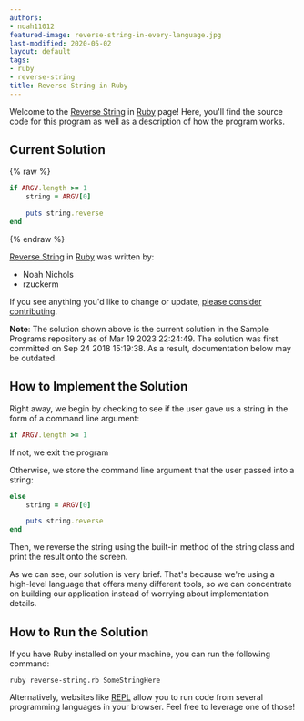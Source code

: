 ```yaml
---
authors:
- noah11012
featured-image: reverse-string-in-every-language.jpg
last-modified: 2020-05-02
layout: default
tags:
- ruby
- reverse-string
title: Reverse String in Ruby
---
```


Welcome to the [Reverse String](https://sampleprograms.io/projects/reverse-string) in [Ruby](https://sampleprograms.io/languages/ruby) page! Here, you'll find the source code for this program as well as a description of how the program works.

## Current Solution

{% raw %}

```ruby
if ARGV.length >= 1
    string = ARGV[0]

    puts string.reverse
end
```

{% endraw %}

[Reverse String](https://sampleprograms.io/projects/reverse-string) in [Ruby](https://sampleprograms.io/languages/ruby) was written by:

- Noah Nichols
- rzuckerm

If you see anything you'd like to change or update, [please consider contributing](https://github.com/TheRenegadeCoder/sample-programs).

**Note**: The solution shown above is the current solution in the Sample Programs repository as of Mar 19 2023 22:24:49. The solution was first committed on Sep 24 2018 15:19:38. As a result, documentation below may be outdated.

## How to Implement the Solution

Right away, we begin by checking to see if the user gave us a string in the
form of a command line argument:

```ruby
if ARGV.length >= 1
```

If not, we exit the program

Otherwise, we store the command line argument that the user passed into a string:

```ruby
else
    string = ARGV[0]

    puts string.reverse
end
```

Then, we reverse the string using the built-in method of the string class and
print the result onto the screen.

As we can see, our solution is very brief. That's because we're using a
high-level language that offers many different tools, so we can concentrate on
building our application instead of worrying about implementation details.


## How to Run the Solution

If you have Ruby installed on your machine, you can run the following command:

```console
ruby reverse-string.rb SomeStringHere
```

Alternatively, websites like [REPL][1] allow you to run code from several programming
languages in your browser. Feel free to leverage one of those!

[1]: https://replit.com/languages/ruby
